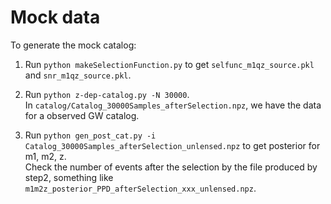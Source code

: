 # Mock data

To generate the mock catalog: <br />


1. Run `python makeSelectionFunction.py` to get `selfunc_m1qz_source.pkl` and `snr_m1qz_source.pkl`. <br />
2. Run `python z-dep-catalog.py -N 30000`. <br />
In `catalog/Catalog_30000Samples_afterSelection.npz`, we have the data for a observed GW catalog. <br />

3. Run `python gen_post_cat.py -i Catalog_30000Samples_afterSelection_unlensed.npz` to get posterior for m1, m2, z. <br />
Check the number of events after the selection by the file produced by step2, something like `m1m2z_posterior_PPD_afterSelection_xxx_unlensed.npz`. <br />





